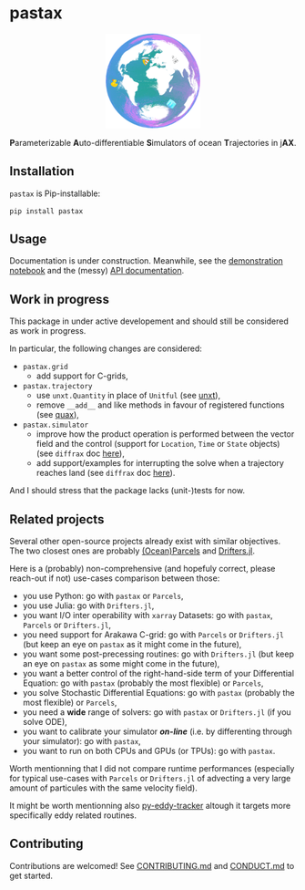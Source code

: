 # pastax

<p align="center">
    <img src="https://raw.githubusercontent.com/vadmbertr/pastax/refs/heads/main/docs/_static/pastax-md.png" alt="pastax logo" width="33%">
</p>

<p align="center">
    <b>P</b>arameterizable <b>A</b>uto-differentiable <b>S</b>imulators of ocean <b>T</b>rajectories in j<b>AX</b>.
</p>

## Installation

`pastax` is Pip-installable:

```shell
pip install pastax
```

## Usage

Documentation is under construction.
Meanwhile, see the [demonstration notebook](docs/demo.ipynb) and the (messy) [API documentation](https://pastax.readthedocs.io/en/latest/api/).

## Work in progress

This package in under active developement and should still be considered as work in progress.

In particular, the following changes are considered:

- `pastax.grid`
  - add support for C-grids,
- `pastax.trajectory`
  - use `unxt.Quantity` in place of `Unitful` (see [unxt](https://unxt.readthedocs.io/en/latest/)),
  - remove `__add__` and like methods in favour of registered functions (see [quax](https://docs.kidger.site/quax/)),
- `pastax.simulator`
  - improve how the product operation is performed between the vector field and the control (support for `Location`, `Time` or `State` objects) (see `diffrax` doc [here](https://docs.kidger.site/diffrax/api/terms/#diffrax.ControlTerm)),
  - add support/examples for interrupting the solve when a trajectory reaches land (see `diffrax` doc [here](https://docs.kidger.site/diffrax/api/events/)).

And I should stress that the package lacks (unit-)tests for now.

## Related projects

Several other open-source projects already exist with similar objectives.
The two closest ones are probably [(Ocean)Parcels](https://github.com/OceanParcels/parcels) and [Drifters.jl](https://github.com/JuliaClimate/Drifters.jl).

Here is a (probably) non-comprehensive (and hopefuly correct, please reach-out if not) use-cases comparison between those:

- you use Python: go with `pastax` or `Parcels`,
- you use Julia: go with `Drifters.jl`,
- you want I/O inter operability with `xarray` Datasets: go with `pastax`, `Parcels` or `Drifters.jl`,
- you need support for Arakawa C-grid: go with `Parcels` or `Drifters.jl` (but keep an eye on `pastax` as it might come in the future),
- you want some post-precessing routines: go with `Drifters.jl` (but keep an eye on `pastax` as some might come in the future),
- you want a better control of the right-hand-side term of your Differential Equation: go with `pastax` (probably the most flexible) or `Parcels`,
- you solve Stochastic Differential Equations: go with `pastax` (probably the most flexible) or `Parcels`,
- you need a **wide** range of solvers: go with `pastax` or `Drifters.jl` (if you solve ODE),
- you want to calibrate your simulator ***on-line*** (i.e. by differenting through your simulator): go with `pastax`,
- you want to run on both CPUs and GPUs (or TPUs): go with `pastax`.

Worth mentionning that I did not compare runtime performances (especially for typical use-cases with `Parcels` or `Drifters.jl` of advecting a very large amount of particules with the same velocity field).

It might be worth mentionning also [py-eddy-tracker](https://github.com/AntSimi/py-eddy-tracker) altough it targets more specifically eddy related routines.

## Contributing

Contributions are welcomed!
See [CONTRIBUTING.md](https://github.com/vadmbertr/pastax/blob/main/CONDUCT.md) and [CONDUCT.md](https://github.com/vadmbertr/pastax/blob/main/CONDUCT.md) to get started.
